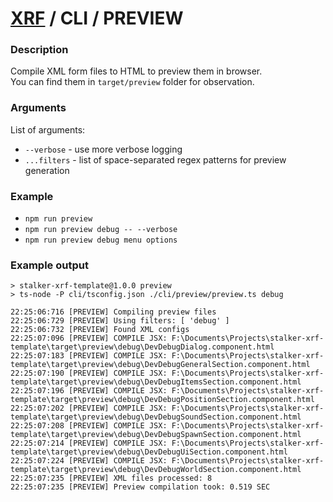 # [XRF](../../) / CLI / PREVIEW

### Description

Compile XML form files to HTML to preview them in browser. <br/>
You can find them in `target/preview` folder for observation.

### Arguments

List of arguments:

- `--verbose` - use more verbose logging
- `...filters` - list of space-separated regex patterns for preview generation

### Example

- `npm run preview`
- `npm run preview debug -- --verbose`
- `npm run preview debug menu options`

### Example output

```text
> stalker-xrf-template@1.0.0 preview
> ts-node -P cli/tsconfig.json ./cli/preview/preview.ts debug

22:25:06:716 [PREVIEW] Compiling preview files
22:25:06:729 [PREVIEW] Using filters: [ 'debug' ]
22:25:06:732 [PREVIEW] Found XML configs
22:25:07:096 [PREVIEW] COMPILE JSX: F:\Documents\Projects\stalker-xrf-template\target\preview\debug\DevDebugDialog.component.html
22:25:07:183 [PREVIEW] COMPILE JSX: F:\Documents\Projects\stalker-xrf-template\target\preview\debug\DevDebugGeneralSection.component.html
22:25:07:190 [PREVIEW] COMPILE JSX: F:\Documents\Projects\stalker-xrf-template\target\preview\debug\DevDebugItemsSection.component.html
22:25:07:196 [PREVIEW] COMPILE JSX: F:\Documents\Projects\stalker-xrf-template\target\preview\debug\DevDebugPositionSection.component.html
22:25:07:202 [PREVIEW] COMPILE JSX: F:\Documents\Projects\stalker-xrf-template\target\preview\debug\DevDebugSoundSection.component.html
22:25:07:208 [PREVIEW] COMPILE JSX: F:\Documents\Projects\stalker-xrf-template\target\preview\debug\DevDebugSpawnSection.component.html
22:25:07:214 [PREVIEW] COMPILE JSX: F:\Documents\Projects\stalker-xrf-template\target\preview\debug\DevDebugUiSection.component.html
22:25:07:224 [PREVIEW] COMPILE JSX: F:\Documents\Projects\stalker-xrf-template\target\preview\debug\DevDebugWorldSection.component.html
22:25:07:235 [PREVIEW] XML files processed: 8
22:25:07:235 [PREVIEW] Preview compilation took: 0.519 SEC
```
